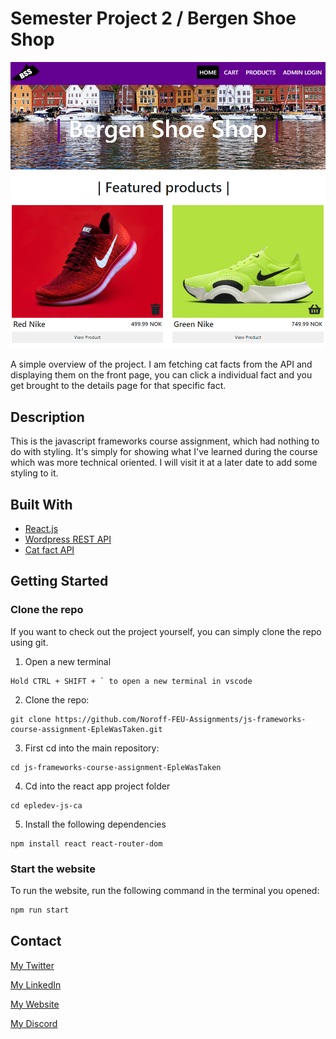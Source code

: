 # Semester Project 2 / Bergen Shoe Shop

![image](./img/BergenShoeShopImg.png)

A simple overview of the project. I am fetching cat facts from the API and displaying them on the front page, you can click a individual fact and you get brought to the details page for that specific fact.

## Description

This is the javascript frameworks course assignment, which had nothing to do with styling. It's simply for showing what I've learned during the course which was more technical oriented. I will visit it at a later date to add some styling to it.

## Built With

- [React.js](https://reactjs.org/)
- [Wordpress REST API](https://developer.wordpress.org/rest-api/)
- [Cat fact API](https://cat-fact.herokuapp.com/facts)

## Getting Started

### Clone the repo

If you want to check out the project yourself, you can simply clone the repo using git.

1. Open a new terminal

```
Hold CTRL + SHIFT + ` to open a new terminal in vscode
```

2. Clone the repo:

```
git clone https://github.com/Noroff-FEU-Assignments/js-frameworks-course-assignment-EpleWasTaken.git
```

3. First cd into the main repository:

```
cd js-frameworks-course-assignment-EpleWasTaken
```

4. Cd into the react app project folder

```
cd epledev-js-ca
```

5. Install the following dependencies

```
npm install react react-router-dom
```

### Start the website

To run the website, run the following command in the terminal you opened:

```bash
npm run start
```

## Contact

[My Twitter](www.twitter.com/EpleWasTaken)

[My LinkedIn](https://www.linkedin.com/in/erlend-s-2206ab159/)

[My Website](https://www.epledev.com)

[My Discord](https://discord.com/users/195228341970796544)
